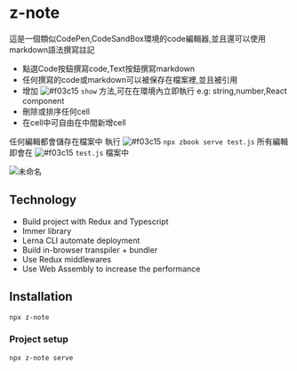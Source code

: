 # z-note

這是一個類似CodePen,CodeSandBox環境的code編輯器,並且還可以使用markdown語法撰寫註記

- 點選Code按鈕撰寫code,Text按鈕撰寫markdown
- 任何撰寫的code或markdown可以被保存在檔案裡,並且被引用
- 增加 ![#f03c15](https://via.placeholder.com/15/f03c15/f03c15.png) `show` 方法,可在在環境內立即執行 e.g: string,number,React component
- 刪除或排序任何cell
- 在cell中可自由在中間新增cell

任何編輯都會儲存在檔案中 
執行 ![#f03c15](https://via.placeholder.com/15/f03c15/f03c15.png) `npx zbook serve test.js`
所有編輯即會在  ![#f03c15](https://via.placeholder.com/15/f03c15/f03c15.png) `test.js` 檔案中



![未命名](https://user-images.githubusercontent.com/60773919/190969487-06ab0e8d-1b64-4480-a186-d587708ba89a.png)


## Technology
- Build project with Redux and Typescript
- Immer library
- Lerna CLI automate deployment 
- Build in-browser transpiler + bundler
- Use Redux middlewares 
- Use Web Assembly to increase the performance


## Installation
```
npx z-note
```

### Project setup
```
npx z-note serve
```
 
